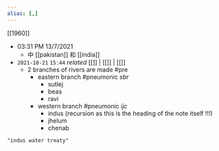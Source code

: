 ```yaml
---
alias: [,]
---
```

[[1960]]

- 03:31 PM 13/7/2021
	- 中  [[pakistan]] 和 [[india]]
- `2021-10-21`  `15:44` _related_ [[]] | [[]] | [[]]
	- 2 branches of rivers are made #pre 
		- eastern branch #pneumonic _sbr_
			- sutlej
			- beas
			- ravi
		- western branch #pneumonic _ijc_
			- indus (recursion as this is the heading of the note itself !!!)
			- jhelum
			- chenab
```query
"indus water treaty"
```